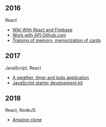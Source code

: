 ## 2016

React

* [Wiki With React and Firebase](https://github.com/it-spectre-ru/react-firebase)
* [Work with API Github.com](https://github.com/it-spectre-ru/react-api-github)
* [Training of memory, memorization of cards](https://github.com/it-spectre-ru/react-flash_card)


## 2017

JavaScript, React

* [A weather, timer and todo application](https://github.com/it-spectre-ru/react-complete)
* [JavaScript starter development kit](https://github.com/it-spectre-ru/js-starter-kit)


## 2018

React, NodeJS

* [Amazon clone](https://github.com/it-spectre-ru/e-commerce)